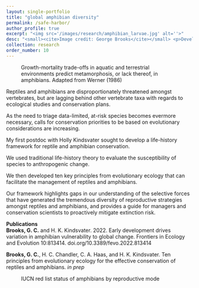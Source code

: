 ```yaml
---
layout: single-portfolio
title: "global amphibian diversity"
permalink: /safe-harbor/
author_profile: true
excerpt: "<img src='/images/research/amphibian_larvae.jpg' alt=''>"
desc: "<small><cite>Image credit: George Brooks</cite></small> <p>Developing a life-history framework to inform species assessments and prioritize conservation efforts</p>"
collection: research
order_number: 10
---
```


<figure class="align-left">
  <img src="{{ site.url }}{{ site.baseurl }}/images/research/mu_g.jpg" alt="">
  <figcaption>Growth-mortality trade-offs in aquatic and terrestrial environments predict metamorphosis, or lack thereof, in amphibians. Adapted from Werner (1986)</figcaption>
</figure> 

Reptiles and amphibians are disproportionately threatened amongst vertebrates, but are lagging behind other vertebrate taxa with regards to ecological studies and conservation plans. 

As the need to triage data-limited, at-risk species becomes evermore necessary, calls for conservation priorities to be based on evolutionary considerations are increasing.

My first postdoc with Holly Kindsvater sought to develop a life-history framework for reptile and amphibian conservation. 

We used traditional life-history theory to evaluate the susceptibility of species to anthropogenic change. 

We then developed ten key principles from evolutionary ecology that can facilitate the management of reptiles and amphibians.

Our framework highlights gaps in our understanding of the selective forces that have generated the tremendous diversity of reproductive strategies amongst reptiles and amphibians, and provides a guide for managers and conservation scientists to proactively mitigate extinction risk. 

**Publications**\
**Brooks, G. C.** and H. K. Kindsvater. 2022. Early development drives variation in amphibian vulnerability to global change. Frontiers in Ecology and Evolution 10:813414. doi.org/10.3389/fevo.2022.813414

**Brooks, G. C.**, H. C. Chandler, C. A. Haas, and H. K. Kindsvater. Ten principles from evolutionary ecology for the effective conservation of reptiles and amphibians. _in prep_

<figure>
  <img src="{{ site.url }}{{ site.baseurl }}/images/research/safe-harbor.jpg" alt="">
  <figcaption>IUCN red list status of amphibians by reproductive mode</figcaption>
</figure> 
